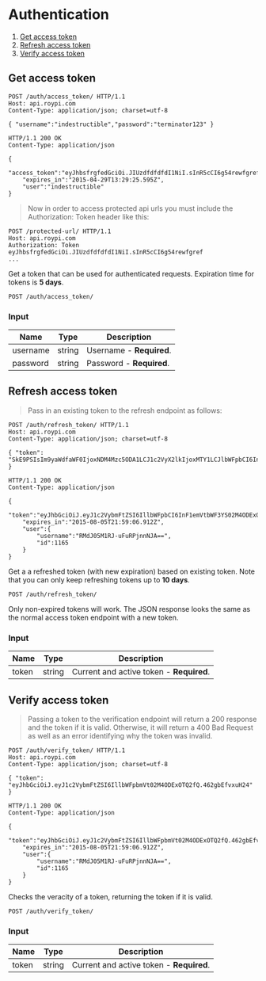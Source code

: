 # Authentication

 1. [Get access token](#get-access-token)
 2. [Refresh access token](#refresh-access-token)
 3. [Verify access token](#verify-access-token)




## Get access token

```http
POST /auth/access_token/ HTTP/1.1
Host: api.roypi.com
Content-Type: application/json; charset=utf-8

{ "username":"indestructible","password":"terminator123" }
```
```http
HTTP/1.1 200 OK
Content-Type: application/json

{
    "access_token":"eyJhbsfrgfedGciOi.JIUzdfdfdfdI1NiI.sInR5cCI6g54rewfgref",
    "expires_in":"2015-04-29T13:29:25.595Z",
    "user":"indestructible"
}
```

> Now in order to access protected api urls you must include the Authorization: Token header like this:

```http
POST /protected-url/ HTTP/1.1
Host: api.roypi.com
Authorization: Token eyJhbsfrgfedGciOi.JIUzdfdfdfdI1NiI.sInR5cCI6g54rewfgref
...
```

Get a token that can be used for authenticated requests. Expiration time for tokens is **5 days**.

`POST /auth/access_token/`

### Input

Name | Type | Description
---- | ---- | -----------
username | string | Username - **Required**.
password | string | Password - **Required**.





## Refresh access token

> Pass in an existing token to the refresh endpoint as follows:

```http
POST /auth/refresh_token/ HTTP/1.1
Host: api.roypi.com
Content-Type: application/json; charset=utf-8

{ "token": "SkE9PSIsIm9yaWdfaWF0IjoxNDM4Mzc5ODA1LCJ1c2VyX2lkIjoxMTY1LCJlbWFpbCI6InF1emVtbWF3YS02NjY4QHlvcG" }
```
```http
HTTP/1.1 200 OK
Content-Type: application/json

{
    "token":"eyJhbGciOiJ.eyJ1c2VybmFtZSI6IllbWFpbCI6InF1emVtbWF3YS02M4ODExOTQ2fQ.462gbEfvxuH24",
    "expires_in":"2015-08-05T21:59:06.912Z",
    "user":{
        "username":"RMdJ05M1RJ-uFuRPjnnNJA==",
        "id":1165
    }
}
```


Get a a refreshed token (with new expiration) based on existing token.
Note that you can only keep refreshing tokens up to **10 days**.

`POST /auth/refresh_token/`

<aside class="notice">
Only non-expired tokens will work. The JSON response looks the same as the normal access token endpoint with a new token.
</aside>

### Input

Name | Type | Description
---- | ---- | -----------
token | string | Current and active token - **Required**.



## Verify access token

> Passing a token to the verification endpoint will return a 200 response and the token if it is valid.
> Otherwise, it will return a 400 Bad Request as well as an error identifying why the token was invalid.

```http
POST /auth/verify_token/ HTTP/1.1
Host: api.roypi.com
Content-Type: application/json; charset=utf-8

{ "token": "eyJhbGciOiJ.eyJ1c2VybmFtZSI6IllbWFpbmVt02M4ODExOTQ2fQ.462gbEfvxuH24" }
```
```http
HTTP/1.1 200 OK
Content-Type: application/json

{
    "token":"eyJhbGciOiJ.eyJ1c2VybmFtZSI6IllbWFpbmVt02M4ODExOTQ2fQ.462gbEfvxuH24",
    "expires_in":"2015-08-05T21:59:06.912Z",
    "user":{
        "username":"RMdJ05M1RJ-uFuRPjnnNJA==",
        "id":1165
    }
}
```

Checks the veracity of a token, returning the token if it is valid.

`POST /auth/verify_token/`

### Input

Name | Type | Description
---- | ---- | -----------
token | string | Current and active token - **Required**.
